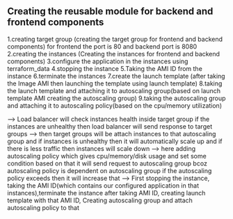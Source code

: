 ## Creating the reusable module for backend and frontend components
1.creating target group (creating the target group for frontend and backend components)
for frontend the port is 80 and backend port is 8080
2.creating the instances (Creating the instances for frontend and backend components)
3.configure the application in the instances using terraform_data
4.stopping the instance 
5.Taking the AMI ID from the instance
6.terminate the instances 
7.create the launch template (after taking the Image AMI then launching the template using launch template)
8.taking the launch template and attaching it to autoscaling group(based on launch template AMI creating the autoscaling group)
9.taking the autoscaling group and attaching it to autoscaling policy(based on the cpu/memory utilization)




--> Load balancer will check instances health inside target group if the instances are unhealthy then load balancer will send response to target groups
--> then target groups will be attach instances to that autoscaling group and if instances is unhealthy then it will automatically scale up and if there is less traffic then instances will scale down 
--> here adding autoscaling policy which gives cpu/memory/disk usage and set some condition based on that it will send request to autoscaling group bcoz autoscaling policy is dependent on autoscaling group if the autoscaling policy exceeds then it will increase that
--> First stopping the instance, taking the AMI ID(which contains our configured application in that instances),terminate the instance after taking AMI ID, creating launch template with that AMI ID, Creating autoscaling group and attach autoscaling policy to that
